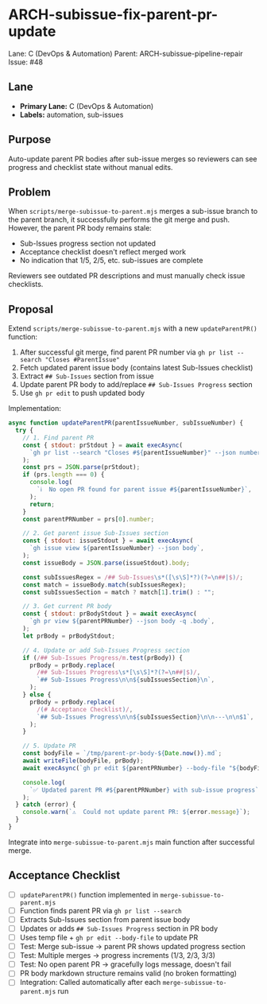 # ARCH-subissue-fix-parent-pr-update

Lane: C (DevOps & Automation)
Parent: ARCH-subissue-pipeline-repair
Issue: #48

## Lane

- **Primary Lane:** C (DevOps & Automation)
- **Labels:** automation, sub-issues

## Purpose

Auto-update parent PR bodies after sub-issue merges so reviewers can see progress and checklist state without manual edits.

## Problem

When `scripts/merge-subissue-to-parent.mjs` merges a sub-issue branch to the parent branch, it successfully performs the git merge and push. However, the parent PR body remains stale:

- Sub-Issues progress section not updated
- Acceptance checklist doesn't reflect merged work
- No indication that 1/5, 2/5, etc. sub-issues are complete

Reviewers see outdated PR descriptions and must manually check issue checklists.

## Proposal

Extend `scripts/merge-subissue-to-parent.mjs` with a new `updateParentPR()` function:

1. After successful git merge, find parent PR number via `gh pr list --search "Closes #ParentIssue"`
2. Fetch updated parent issue body (contains latest Sub-Issues checklist)
3. Extract `## Sub-Issues` section from issue
4. Update parent PR body to add/replace `## Sub-Issues Progress` section
5. Use `gh pr edit` to push updated body

Implementation:

```javascript
async function updateParentPR(parentIssueNumber, subIssueNumber) {
  try {
    // 1. Find parent PR
    const { stdout: prStdout } = await execAsync(
      `gh pr list --search "Closes #${parentIssueNumber}" --json number --limit 1`,
    );
    const prs = JSON.parse(prStdout);
    if (prs.length === 0) {
      console.log(
        `ℹ️  No open PR found for parent issue #${parentIssueNumber}`,
      );
      return;
    }
    const parentPRNumber = prs[0].number;

    // 2. Get parent issue Sub-Issues section
    const { stdout: issueStdout } = await execAsync(
      `gh issue view ${parentIssueNumber} --json body`,
    );
    const issueBody = JSON.parse(issueStdout).body;

    const subIssuesRegex = /## Sub-Issues\s*([\s\S]*?)(?=\n##|$)/;
    const match = issueBody.match(subIssuesRegex);
    const subIssuesSection = match ? match[1].trim() : "";

    // 3. Get current PR body
    const { stdout: prBodyStdout } = await execAsync(
      `gh pr view ${parentPRNumber} --json body -q .body`,
    );
    let prBody = prBodyStdout;

    // 4. Update or add Sub-Issues Progress section
    if (/## Sub-Issues Progress/m.test(prBody)) {
      prBody = prBody.replace(
        /## Sub-Issues Progress\s*[\s\S]*?(?=\n##|$)/,
        `## Sub-Issues Progress\n\n${subIssuesSection}\n`,
      );
    } else {
      prBody = prBody.replace(
        /(# Acceptance Checklist)/,
        `## Sub-Issues Progress\n\n${subIssuesSection}\n\n---\n\n$1`,
      );
    }

    // 5. Update PR
    const bodyFile = `/tmp/parent-pr-body-${Date.now()}.md`;
    await writeFile(bodyFile, prBody);
    await execAsync(`gh pr edit ${parentPRNumber} --body-file "${bodyFile}"`);

    console.log(
      `✅ Updated parent PR #${parentPRNumber} with sub-issue progress`,
    );
  } catch (error) {
    console.warn(`⚠️  Could not update parent PR: ${error.message}`);
  }
}
```

Integrate into `merge-subissue-to-parent.mjs` main function after successful merge.

## Acceptance Checklist

- [ ] `updateParentPR()` function implemented in `merge-subissue-to-parent.mjs`
- [ ] Function finds parent PR via `gh pr list --search`
- [ ] Extracts Sub-Issues section from parent issue body
- [ ] Updates or adds `## Sub-Issues Progress` section in PR body
- [ ] Uses temp file + `gh pr edit --body-file` to update PR
- [ ] Test: Merge sub-issue → parent PR shows updated progress section
- [ ] Test: Multiple merges → progress increments (1/3, 2/3, 3/3)
- [ ] Test: No open parent PR → gracefully logs message, doesn't fail
- [ ] PR body markdown structure remains valid (no broken formatting)
- [ ] Integration: Called automatically after each `merge-subissue-to-parent.mjs` run
